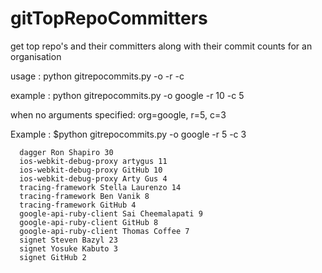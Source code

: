 # gitTopRepoCommitters
get top repo's and their committers along with their commit counts for an organisation

usage : python gitrepocommits.py  -o <orgname> -r <r top repos> -c <c top commits>

example : python gitrepocommits.py -o google -r 10 -c 5

when no arguments specified: org=google, r=5, c=3

Example :
$python gitrepocommits.py -o google -r 5 -c 3

      dagger Ron Shapiro 30
      ios-webkit-debug-proxy artygus 11
      ios-webkit-debug-proxy GitHub 10
      ios-webkit-debug-proxy Arty Gus 4
      tracing-framework Stella Laurenzo 14
      tracing-framework Ben Vanik 8
      tracing-framework GitHub 4
      google-api-ruby-client Sai Cheemalapati 9
      google-api-ruby-client GitHub 8
      google-api-ruby-client Thomas Coffee 7
      signet Steven Bazyl 23
      signet Yosuke Kabuto 3
      signet GitHub 2
